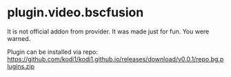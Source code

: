 plugin.video.bscfusion
======================
It is not official addon from provider.
It was made just for fun.
You were warned.

Plugin can be installed via repo:
https://github.com/kodi1/kodi1.github.io/releases/download/v0.0.1/repo.bg.plugins.zip
